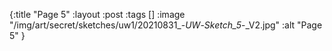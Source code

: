 {:title "Page 5"
 :layout :post
 :tags []
 :image "/img/art/secret/sketches/uw1/20210831_-_UW_-_Sketch_5_-_V2.jpg"
 :alt "Page 5"
}
